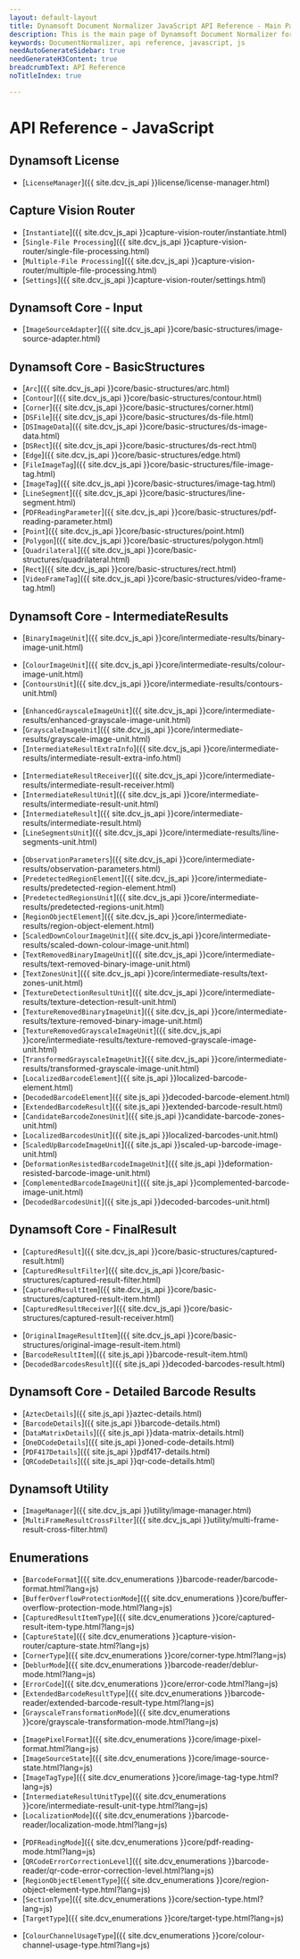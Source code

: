 ```yaml
---
layout: default-layout
title: Dynamsoft Document Normalizer JavaScript API Reference - Main Page
description: This is the main page of Dynamsoft Document Normalizer for JavaScript SDK API Reference.
keywords: DocumentNormalizer, api reference, javascript, js
needAutoGenerateSidebar: true
needGenerateH3Content: true
breadcrumbText: API Reference
noTitleIndex: true

---
```


# API Reference - JavaScript

## Dynamsoft License

- [`LicenseManager`]({{ site.dcv_js_api }}license/license-manager.html)
<!--- [`LicenseVerificationListener`]({{ site.dcv_js_api }}license/license-verification-listener.html)-->

## Capture Vision Router

- [`Instantiate`]({{ site.dcv_js_api }}capture-vision-router/instantiate.html)
- [`Single-File Processing`]({{ site.dcv_js_api }}capture-vision-router/single-file-processing.html)
- [`Multiple-File Processing`]({{ site.dcv_js_api }}capture-vision-router/multiple-file-processing.html)
- [`Settings`]({{ site.dcv_js_api }}capture-vision-router/settings.html)
<!--- [`Intermediate Result`]({{ site.dcv_js_api }}capture-vision-router/intermediate-result.html)-->

## Dynamsoft Core - Input

- [`ImageSourceAdapter`]({{ site.dcv_js_api }}core/basic-structures/image-source-adapter.html)

## Dynamsoft Core - BasicStructures

- [`Arc`]({{ site.dcv_js_api }}core/basic-structures/arc.html)
- [`Contour`]({{ site.dcv_js_api }}core/basic-structures/contour.html)
- [`Corner`]({{ site.dcv_js_api }}core/basic-structures/corner.html)
- [`DSFile`]({{ site.dcv_js_api }}core/basic-structures/ds-file.html)
- [`DSImageData`]({{ site.dcv_js_api }}core/basic-structures/ds-image-data.html)
- [`DSRect`]({{ site.dcv_js_api }}core/basic-structures/ds-rect.html)
- [`Edge`]({{ site.dcv_js_api }}core/basic-structures/edge.html)
- [`FileImageTag`]({{ site.dcv_js_api }}core/basic-structures/file-image-tag.html)
- [`ImageTag`]({{ site.dcv_js_api }}core/basic-structures/image-tag.html)
- [`LineSegment`]({{ site.dcv_js_api }}core/basic-structures/line-segment.html)
- [`PDFReadingParameter`]({{ site.dcv_js_api }}core/basic-structures/pdf-reading-parameter.html)
- [`Point`]({{ site.dcv_js_api }}core/basic-structures/point.html)
- [`Polygon`]({{ site.dcv_js_api }}core/basic-structures/polygon.html)
- [`Quadrilateral`]({{ site.dcv_js_api }}core/basic-structures/quadrilateral.html)
- [`Rect`]({{ site.dcv_js_api }}core/basic-structures/rect.html)
- [`VideoFrameTag`]({{ site.dcv_js_api }}core/basic-structures/video-frame-tag.html)


## Dynamsoft Core - IntermediateResults

- [`BinaryImageUnit`]({{ site.dcv_js_api }}core/intermediate-results/binary-image-unit.html)
<!--- [`CandidateQuadEdgesUnit`]({{ site.ddn_js_api }}candidate-quad-edges-unit.html)-->
- [`ColourImageUnit`]({{ site.dcv_js_api }}core/intermediate-results/colour-image-unit.html)
- [`ContoursUnit`]({{ site.dcv_js_api }}core/intermediate-results/contours-unit.html)
<!--- [`CornersUnit`]({{ site.ddn_js_api }}corners-unit.html)-->
<!--- [`DetectedQuadElement`]({{ site.ddn_js_api }}detected-quad-element.html)-->
<!--- [`DetectedQuadsUnit`]({{ site.ddn_js_api }}detected-quads-unit.html)-->
- [`EnhancedGrayscaleImageUnit`]({{ site.dcv_js_api }}core/intermediate-results/enhanced-grayscale-image-unit.html)
- [`GrayscaleImageUnit`]({{ site.dcv_js_api }}core/intermediate-results/grayscale-image-unit.html)
- [`IntermediateResultExtraInfo`]({{ site.dcv_js_api }}core/intermediate-results/intermediate-result-extra-info.html)
<!--- [`IntermediateResultManager`]({{ site.dcv_js_api }}core/intermediate-results/intermediate-result-manager.html)-->
- [`IntermediateResultReceiver`]({{ site.dcv_js_api }}core/intermediate-results/intermediate-result-receiver.html)
- [`IntermediateResultUnit`]({{ site.dcv_js_api }}core/intermediate-results/intermediate-result-unit.html)
- [`IntermediateResult`]({{ site.dcv_js_api }}core/intermediate-results/intermediate-result.html)
- [`LineSegmentsUnit`]({{ site.dcv_js_api }}core/intermediate-results/line-segments-unit.html)
<!--- [`LongLinesUnit`]({{ site.ddn_js_api }}long-lines-unit.html)-->
<!--- [`NormalizedImageElement`]({{ site.ddn_js_api }}normalized-image-element.html)-->
<!--- [`NormalizedImageUnit`]({{ site.ddn_js_api }}normalized-images-unit.html)-->
- [`ObservationParameters`]({{ site.dcv_js_api }}core/intermediate-results/observation-parameters.html)
- [`PredetectedRegionElement`]({{ site.dcv_js_api }}core/intermediate-results/predetected-region-element.html)
- [`PredetectedRegionsUnit`]({{ site.dcv_js_api }}core/intermediate-results/predetected-regions-unit.html)
- [`RegionObjectElement`]({{ site.dcv_js_api }}core/intermediate-results/region-object-element.html)
- [`ScaledDownColourImageUnit`]({{ site.dcv_js_api }}core/intermediate-results/scaled-down-colour-image-unit.html)
- [`TextRemovedBinaryImageUnit`]({{ site.dcv_js_api }}core/intermediate-results/text-removed-binary-image-unit.html)
- [`TextZonesUnit`]({{ site.dcv_js_api }}core/intermediate-results/text-zones-unit.html)
- [`TextureDetectionResultUnit`]({{ site.dcv_js_api }}core/intermediate-results/texture-detection-result-unit.html)
- [`TextureRemovedBinaryImageUnit`]({{ site.dcv_js_api }}core/intermediate-results/texture-removed-binary-image-unit.html)
- [`TextureRemovedGrayscaleImageUnit`]({{ site.dcv_js_api }}core/intermediate-results/texture-removed-grayscale-image-unit.html)
- [`TransformedGrayscaleImageUnit`]({{ site.dcv_js_api }}core/intermediate-results/transformed-grayscale-image-unit.html)
- [`LocalizedBarcodeElement`]({{ site.js_api }}localized-barcode-element.html)
- [`DecodedBarcodeElement`]({{ site.js_api }}decoded-barcode-element.html)
- [`ExtendedBarcodeResult`]({{ site.js_api }}extended-barcode-result.html)
- [`CandidateBarcodeZonesUnit`]({{ site.js_api }}candidate-barcode-zones-unit.html)
- [`LocalizedBarcodesUnit`]({{ site.js_api }}localized-barcodes-unit.html)
- [`ScaledUpBarcodeImageUnit`]({{ site.js_api }}scaled-up-barcode-image-unit.html)
- [`DeformationResistedBarcodeImageUnit`]({{ site.js_api }}deformation-resisted-barcode-image-unit.html)
- [`ComplementedBarcodeImageUnit`]({{ site.js_api }}complemented-barcode-image-unit.html)
- [`DecodedBarcodesUnit`]({{ site.js_api }}decoded-barcodes-unit.html)


## Dynamsoft Core - FinalResult

- [`CapturedResult`]({{ site.dcv_js_api }}core/basic-structures/captured-result.html)
- [`CapturedResultFilter`]({{ site.dcv_js_api }}core/basic-structures/captured-result-filter.html)
- [`CapturedResultItem`]({{ site.dcv_js_api }}core/basic-structures/captured-result-item.html)
- [`CapturedResultReceiver`]({{ site.dcv_js_api }}core/basic-structures/captured-result-receiver.html)
<!--- [`DetectedQuadResultItem`]({{ site.ddn_js_api }}detected-quad-result-item.html)-->
<!--- [`DetectedQuadsResult`]({{ site.ddn_js_api }}detected-quads-result.html)-->
<!--- [`NormalizedImageResultItem`]({{ site.ddn_js_api }}normalized-image-result-item.html)-->
<!--- [`NormalizedImagesResult`]({{ site.ddn_js_api }}normalized-images-result.html)-->
- [`OriginalImageResultItem`]({{ site.dcv_js_api }}core/basic-structures/original-image-result-item.html)
- [`BarcodeResultItem`]({{ site.js_api }}barcode-result-item.html)
- [`DecodedBarcodesResult`]({{ site.js_api }}decoded-barcodes-result.html)

## Dynamsoft Core - Detailed Barcode Results

- [`AztecDetails`]({{ site.js_api }}aztec-details.html)
- [`BarcodeDetails`]({{ site.js_api }}barcode-details.html)
- [`DataMatrixDetails`]({{ site.js_api }}data-matrix-details.html)
- [`OneDCodeDetails`]({{ site.js_api }}oned-code-details.html)
- [`PDF417Details`]({{ site.js_api }}pdf417-details.html)
- [`QRCodeDetails`]({{ site.js_api }}qr-code-details.html)

## Dynamsoft Utility

- [`ImageManager`]({{ site.dcv_js_api }}utility/image-manager.html)
- [`MultiFrameResultCrossFilter`]({{ site.dcv_js_api }}utility/multi-frame-result-cross-filter.html)

## Enumerations

- [`BarcodeFormat`]({{ site.dcv_enumerations }}barcode-reader/barcode-format.html?lang=js)
- [`BufferOverflowProtectionMode`]({{ site.dcv_enumerations }}core/buffer-overflow-protection-mode.html?lang=js)
- [`CapturedResultItemType`]({{ site.dcv_enumerations }}core/captured-result-item-type.html?lang=js)
- [`CaptureState`]({{ site.dcv_enumerations }}capture-vision-router/capture-state.html?lang=js)
- [`CornerType`]({{ site.dcv_enumerations }}core/corner-type.html?lang=js)
- [`DeblurMode`]({{ site.dcv_enumerations }}barcode-reader/deblur-mode.html?lang=js)
- [`ErrorCode`]({{ site.dcv_enumerations }}core/error-code.html?lang=js)
- [`ExtendedBarcodeResultType`]({{ site.dcv_enumerations }}barcode-reader/extended-barcode-result-type.html?lang=js)
- [`GrayscaleTransformationMode`]({{ site.dcv_enumerations }}core/grayscale-transformation-mode.html?lang=js)
<!--- [`image-capture-distance-mode`]({{ site.dcv_enumerations }}core/image-capture-distance-mode.html?lang=js)-->
- [`ImagePixelFormat`]({{ site.dcv_enumerations }}core/image-pixel-format.html?lang=js)
- [`ImageSourceState`]({{ site.dcv_enumerations }}core/image-source-state.html?lang=js)
- [`ImageTagType`]({{ site.dcv_enumerations }}core/image-tag-type.html?lang=js)
- [`IntermediateResultUnitType`]({{ site.dcv_enumerations }}core/intermediate-result-unit-type.html?lang=js)
- [`LocalizationMode`]({{ site.dcv_enumerations }}barcode-reader/localization-mode.html?lang=js)
<!--- [`MappingStatus`]({{ site.enums }}code-parser/mapping-status.html?lang=js)-->
- [`PDFReadingMode`]({{ site.dcv_enumerations }}core/pdf-reading-mode.html?lang=js)
- [`QRCodeErrorCorrectionLevel`]({{ site.dcv_enumerations }}barcode-reader/qr-code-error-correction-level.html?lang=js)
- [`RegionObjectElementType`]({{ site.dcv_enumerations }}core/region-object-element-type.html?lang=js)
- [`SectionType`]({{ site.dcv_enumerations }}core/section-type.html?lang=js)
- [`TargetType`]({{ site.dcv_enumerations }}core/target-type.html?lang=js)
<!--- [`ValidationStatus`]({{ site.enums }}code-parser/validation-status.html?lang=js)-->
<!--- [`video-frame-quality.html`]({{ site.enums }}core/video-frame-quality.html?lang=js)-->
- [`ColourChannelUsageType`]({{ site.dcv_enumerations }}core/colour-channel-usage-type.html?lang=js)